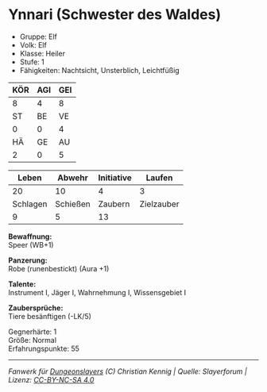 # Ynnari (Schwester des Waldes)  
- Gruppe: Elf  
- Volk: Elf  
- Klasse: Heiler  
- Stufe: 1  
- Fähigkeiten: Nachtsicht, Unsterblich, Leichtfüßig  


| KÖR | AGI | GEI |  
| --- | --- | --- |  
| 8   | 4   | 8   |
| ST  | BE  | VE  |  
| 0   | 0   | 4   |
| HÄ  | GE  | AU  |  
| 2   | 0   | 5   |


| Leben    | Abwehr   | Initiative | Laufen     |
| -------- | -------- | ---------- | ---------- |
| 20       | 10       | 4          | 3          |
| Schlagen | Schießen | Zaubern    | Zielzauber |
| 9        | 5        | 13         |            |

**Bewaffnung:**  
Speer (WB+1)

**Panzerung:**  
Robe (runenbestickt) (Aura +1)

**Talente:**  
Instrument I, Jäger I, Wahrnehmung I, Wissensgebiet I

**Zaubersprüche:**  
Tiere besänftigen (-LK/5)

Gegnerhärte: 1  
Größe: Normal  
Erfahrungspunkte: 55  



___
*Fanwerk für [Dungeonslayers](https://www.dungeonslayers.net/) (C) Christian Kennig | Quelle: Slayerforum | Lizenz: [CC-BY-NC-SA 4.0](https://creativecommons.org/licenses/by-nc-sa/4.0/deed.de)*